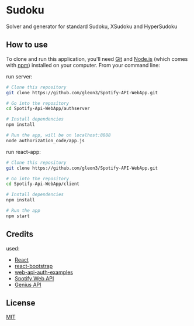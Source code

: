 # Sudoku

Solver and generator for standard Sudoku, XSudoku and HyperSudoku

## How to use



To clone and run this application, you'll need [Git](https://git-scm.com/) and [Node.js](https://nodejs.org/en/download/) (which comes with [npm](https://www.npmjs.com/)) installed on your computer. From your command line:

run server:
```bash
# Clone this repository
git clone https://github.com/gleon3/Spotify-API-WebApp.git

# Go into the repository
cd Spotify-Api-WebApp/authserver

# Install dependencies
npm install

# Run the app, will be on localhost:8888
node authorization_code/app.js
```

run react-app:
```bash
# Clone this repository
git clone https://github.com/gleon3/Spotify-API-WebApp.git

# Go into the repository
cd Spotify-Api-WebApp/client

# Install dependencies
npm install

# Run the app
npm start
```

## Credits

used:

* [React](https://reactjs.org/)
* [react-bootstrap](https://react-bootstrap.github.io/getting-started/introduction/)
* [web-api-auth-examples](https://github.com/spotify/web-api-auth-examples)
* [Spotify Web API](https://developer.spotify.com/documentation/web-api/reference/)
* [Genius API](https://docs.genius.com/)

## License
[MIT](https://choosealicense.com/licenses/mit/)
